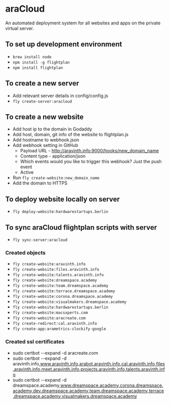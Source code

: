 # araCloud
An automated deployment system for all websites and apps on the private virtual server.

## To set up development environment
- `brew install node`
- `npm install -g flightplan`
- `npm install flightplan`

## To create a new server
- Add relevant server details in config/config.js
- `fly create-server:aracloud`

## To create a new website
- Add host ip to the domain in Godaddy
- Add host, domain, git info of the website to flightplan.js
- Add hostname to webhook.json
- Add webhook setting in GitHub
  - Payload URL - http://aravinth.info:9000/hooks/new_domain_name
  - Content type - application/json
  - Which events would you like to trigger this webhook? Just the push event
  - Active
- Run `fly create-website:new_domain_name`
- Add the domain to HTTPS

## To deploy website locally on server
- `fly deploy-website:hardwarestartups.berlin`

## To sync araCloud flightplan scripts with server
- `fly sync-server:aracloud`

### Created objects
- `fly create-website:aravinth.info`
- `fly create-website:files.aravinth.info`
- `fly create-website:talents.aravinth.info`
- `fly create-website:dreamspace.academy`
- `fly create-website:team.dreamspace.academy`
- `fly create-website:terrace.dreamspace.academy`
- `fly create-website:corona.dreamspace.academy`
- `fly create-website:visualmakers.dreamspace.academy`
- `fly create-website:hardwarestartups.berlin`
- `fly create-website:macsxperts.com`
- `fly create-website:aracreate.com`
- `fly create-redirect:cal.aravinth.info`
- `fly create-app:arametrics-clockify-google`

### Created ssl certificates
- sudo certbot --expand -d aracreate.com
- sudo certbot --expand -d aravinth.info,www.aravinth.info,arabot.aravinth.info,cal.aravinth.info,files.aravinth.info,meet.aravinth.info,projects.aravinth.info,talents.aravinth.info
- sudo certbot --expand -d dreamspace.academy,www.dreamspace.academy,corona.dreamspace.academy,dev.dreamspace.academy,team.dreamspace.academy,terrace.dreamspace.academy,visualmakers.dreamspace.academy
